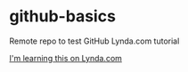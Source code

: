 # github-basics
Remote repo to test GitHub Lynda.com tutorial

[I'm learning this on Lynda.com](http://lynda.com)



